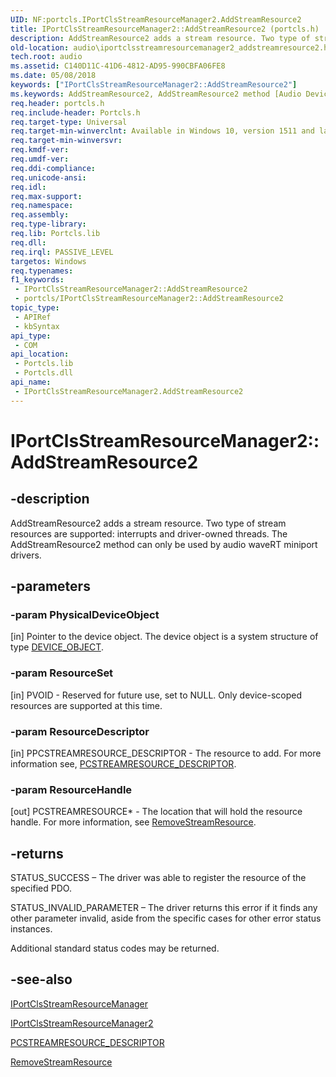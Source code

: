 ```yaml
---
UID: NF:portcls.IPortClsStreamResourceManager2.AddStreamResource2
title: IPortClsStreamResourceManager2::AddStreamResource2 (portcls.h)
description: AddStreamResource2 adds a stream resource. Two type of stream resources are supported:\_interrupts and driver-owned threads. The AddStreamResource2 method can only be used by audio waveRT miniport drivers.
old-location: audio\iportclsstreamresourcemanager2_addstreamresource2.htm
tech.root: audio
ms.assetid: C140D11C-41D6-4812-AD95-990CBFA06FE8
ms.date: 05/08/2018
keywords: ["IPortClsStreamResourceManager2::AddStreamResource2"]
ms.keywords: AddStreamResource2, AddStreamResource2 method [Audio Devices], AddStreamResource2 method [Audio Devices],IPortClsStreamResourceManager2 interface, IPortClsStreamResourceManager2 interface [Audio Devices],AddStreamResource2 method, IPortClsStreamResourceManager2.AddStreamResource2, IPortClsStreamResourceManager2::AddStreamResource2, audio.iportclsstreamresourcemanager2_addstreamresource2, portcls/IPortClsStreamResourceManager2::AddStreamResource2
req.header: portcls.h
req.include-header: Portcls.h
req.target-type: Universal
req.target-min-winverclnt: Available in Windows 10, version 1511 and later versions of Windows.
req.target-min-winversvr: 
req.kmdf-ver: 
req.umdf-ver: 
req.ddi-compliance: 
req.unicode-ansi: 
req.idl: 
req.max-support: 
req.namespace: 
req.assembly: 
req.type-library: 
req.lib: Portcls.lib
req.dll: 
req.irql: PASSIVE_LEVEL
targetos: Windows
req.typenames: 
f1_keywords:
 - IPortClsStreamResourceManager2::AddStreamResource2
 - portcls/IPortClsStreamResourceManager2::AddStreamResource2
topic_type:
 - APIRef
 - kbSyntax
api_type:
 - COM
api_location:
 - Portcls.lib
 - Portcls.dll
api_name:
 - IPortClsStreamResourceManager2.AddStreamResource2
---
```


# IPortClsStreamResourceManager2::AddStreamResource2


## -description

AddStreamResource2 adds a stream resource. 
Two type of stream resources are supported: interrupts and driver-owned threads. The AddStreamResource2 method can only be used by audio waveRT miniport drivers.

## -parameters

### -param PhysicalDeviceObject 

[in]
Pointer to the device object. The device object is a system structure of type <a href="https://docs.microsoft.com/windows-hardware/drivers/ddi/wdm/ns-wdm-_device_object">DEVICE_OBJECT</a>.

### -param ResourceSet 

[in]
PVOID - Reserved for future use, set to NULL. Only device-scoped resources are supported at this time.

### -param ResourceDescriptor 

[in]
PPCSTREAMRESOURCE_DESCRIPTOR - The resource to add. For more information see, <a href="https://docs.microsoft.com/windows-hardware/drivers/ddi/portcls/ns-portcls-_pcstreamresource_descriptor">PCSTREAMRESOURCE_DESCRIPTOR</a>.

### -param ResourceHandle 

[out]
PCSTREAMRESOURCE* - The location that will hold the resource handle. For more information, see <a href="https://docs.microsoft.com/windows-hardware/drivers/ddi/portcls/nf-portcls-iportclsstreamresourcemanager-removestreamresource">RemoveStreamResource</a>.

## -returns

STATUS_SUCCESS – The driver was able to register the resource of the specified PDO. 

 

STATUS_INVALID_PARAMETER – The driver returns this error if it finds any other parameter invalid, aside from the specific cases for other error status instances. 



Additional standard status codes may be returned.

## -see-also

<a href="https://docs.microsoft.com/windows-hardware/drivers/ddi/portcls/nn-portcls-iportclsstreamresourcemanager">IPortClsStreamResourceManager</a>



<a href="https://docs.microsoft.com/windows-hardware/drivers/ddi/portcls/nn-portcls-iportclsstreamresourcemanager2">IPortClsStreamResourceManager2</a>



<a href="https://docs.microsoft.com/windows-hardware/drivers/ddi/portcls/ns-portcls-_pcstreamresource_descriptor">PCSTREAMRESOURCE_DESCRIPTOR</a>



<a href="https://docs.microsoft.com/windows-hardware/drivers/ddi/portcls/nf-portcls-iportclsstreamresourcemanager-removestreamresource">RemoveStreamResource</a>

